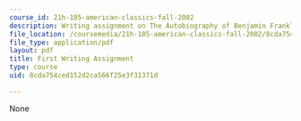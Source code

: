 ```yaml
---
course_id: 21h-105-american-classics-fall-2002
description: Writing assignment on The Autobiography of Benjamin Franklin.
file_location: /coursemedia/21h-105-american-classics-fall-2002/8cda754ced152d2ca566f25e3f31371d_am_classics_firanment_9_02.pdf
file_type: application/pdf
layout: pdf
title: First Writing Assignment
type: course
uid: 8cda754ced152d2ca566f25e3f31371d

---
```

None